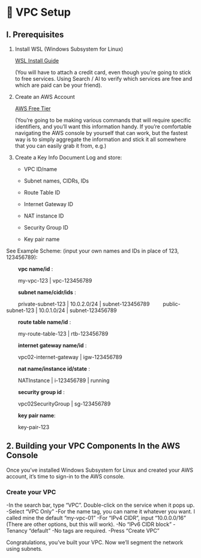 # 🔧 VPC Setup

## I. Prerequisites

1. Install WSL (Windows Subsystem for Linux)

    [WSL Install Guide](https://learn.microsoft.com/en-us/windows/wsl/install)

    (You will have to attach a credit card, even though you’re going to stick to free services. Using Search / AI to verify which services are free and which are paid can be your friend).

2. Create an AWS Account 

    [AWS Free Tier](https://aws.amazon.com/free)

    (You’re going to be making various commands that will require specific identifiers, and you’ll want this information handy. If you’re comfortable navigating the AWS console by yourself that can work, but the fastest way is to simply aggregate the information and stick it all somewhere that you can easily grab it from, e.g.)

3. Create a Key Info Document
Log and store:

    - VPC ID/name

    - Subnet names, CIDRs, IDs

    - Route Table ID

    - Internet Gateway ID

    - NAT instance ID

    - Security Group ID

    - Key pair name

See Example Scheme: (input your own names and IDs in place of 123, 123456789):

&nbsp;&nbsp;&nbsp;&nbsp;&nbsp;&nbsp;&nbsp;&nbsp;**vpc name/id** :

&nbsp;&nbsp;&nbsp;&nbsp;&nbsp;&nbsp;&nbsp;&nbsp;my-vpc-123 | vpc-123456789

&nbsp;&nbsp;&nbsp;&nbsp;&nbsp;&nbsp;&nbsp;&nbsp;**subnet name/cidr/ids** :

&nbsp;&nbsp;&nbsp;&nbsp;&nbsp;&nbsp;&nbsp;&nbsp;private-subnet-123 | 10.0.2.0/24 | subnet-123456789
&nbsp;&nbsp;&nbsp;&nbsp;&nbsp;&nbsp;&nbsp;&nbsp;public-subnet-123 | 10.0.1.0/24 | subnet-123456789

&nbsp;&nbsp;&nbsp;&nbsp;&nbsp;&nbsp;&nbsp;&nbsp;**route table name/id** :

&nbsp;&nbsp;&nbsp;&nbsp;&nbsp;&nbsp;&nbsp;&nbsp;my-route-table-123 | rtb-123456789

&nbsp;&nbsp;&nbsp;&nbsp;&nbsp;&nbsp;&nbsp;&nbsp;**internet gateway name/id** :

&nbsp;&nbsp;&nbsp;&nbsp;&nbsp;&nbsp;&nbsp;&nbsp;vpc02-internet-gateway | igw-123456789

&nbsp;&nbsp;&nbsp;&nbsp;&nbsp;&nbsp;&nbsp;&nbsp;**nat name/instance id/state** :

&nbsp;&nbsp;&nbsp;&nbsp;&nbsp;&nbsp;&nbsp;&nbsp;NATInstance  | i-123456789 |  running

&nbsp;&nbsp;&nbsp;&nbsp;&nbsp;&nbsp;&nbsp;&nbsp;**security group id** :

&nbsp;&nbsp;&nbsp;&nbsp;&nbsp;&nbsp;&nbsp;&nbsp;vpc02SecurityGroup | sg-123456789

&nbsp;&nbsp;&nbsp;&nbsp;&nbsp;&nbsp;&nbsp;&nbsp;**key pair name**:

&nbsp;&nbsp;&nbsp;&nbsp;&nbsp;&nbsp;&nbsp;&nbsp;key-pair-123

## 2. Building your VPC Components In the AWS Console

Once you’ve installed Windows Subsystem for Linux and created your AWS account, it’s time to sign-in to the AWS console.

### Create your VPC
-In the search bar, type “VPC”. Double-click on the service when it pops up.
-Select “VPC Only” 
-For the name tag, you can name it whatever you want. I called mine the default “my-vpc-01”
-For “IPv4 CIDR”, input “10.0.0.0/16” (There are other options, but this will work).
-No “IPv6 CIDR block”
-Tenancy “default”
-No tags are required.
-Press “Create VPC”

Congratulations, you’ve built your VPC. Now we’ll segment the network using subnets. 
